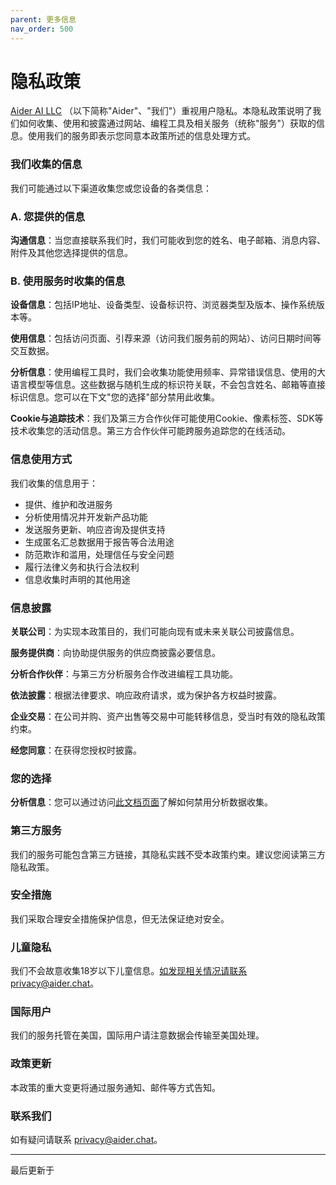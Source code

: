 ```yaml
---
parent: 更多信息
nav_order: 500
---
```


# 隐私政策

[Aider AI LLC](/docs/faq.html#什么是-aider-ai-llc)
（以下简称"Aider"、"我们"）重视用户隐私。本隐私政策说明了我们如何收集、使用和披露通过网站、编程工具及相关服务（统称"服务"）获取的信息。使用我们的服务即表示您同意本政策所述的信息处理方式。

### 我们收集的信息

我们可能通过以下渠道收集您或您设备的各类信息：

### A. 您提供的信息

**沟通信息**：当您直接联系我们时，我们可能收到您的姓名、电子邮箱、消息内容、附件及其他您选择提供的信息。

### B. 使用服务时收集的信息

**设备信息**：包括IP地址、设备类型、设备标识符、浏览器类型及版本、操作系统版本等。

**使用信息**：包括访问页面、引荐来源（访问我们服务前的网站）、访问日期时间等交互数据。

**分析信息**：使用编程工具时，我们会收集功能使用频率、异常错误信息、使用的大语言模型等信息。这些数据与随机生成的标识符关联，不会包含姓名、邮箱等直接标识信息。您可以在下文"您的选择"部分禁用此收集。

**Cookie与追踪技术**：我们及第三方合作伙伴可能使用Cookie、像素标签、SDK等技术收集您的活动信息。第三方合作伙伴可能跨服务追踪您的在线活动。


### 信息使用方式

我们收集的信息用于：

- 提供、维护和改进服务
- 分析使用情况并开发新产品功能
- 发送服务更新、响应咨询及提供支持
- 生成匿名汇总数据用于报告等合法用途
- 防范欺诈和滥用，处理信任与安全问题
- 履行法律义务和执行合法权利
- 信息收集时声明的其他用途

### 信息披露

**关联公司**：为实现本政策目的，我们可能向现有或未来关联公司披露信息。

**服务提供商**：向协助提供服务的供应商披露必要信息。

**分析合作伙伴**：与第三方分析服务合作改进编程工具功能。

**依法披露**：根据法律要求、响应政府请求，或为保护各方权益时披露。

**企业交易**：在公司并购、资产出售等交易中可能转移信息，受当时有效的隐私政策约束。

**经您同意**：在获得您授权时披露。

### 您的选择

**分析信息**：您可以通过访问[此文档页面](/docs/more/analytics.html)了解如何禁用分析数据收集。

### 第三方服务

我们的服务可能包含第三方链接，其隐私实践不受本政策约束。建议您阅读第三方隐私政策。

### 安全措施

我们采取合理安全措施保护信息，但无法保证绝对安全。

### 儿童隐私

我们不会故意收集18岁以下儿童信息。如发现相关情况请联系privacy@aider.chat。

### 国际用户

我们的服务托管在美国，国际用户请注意数据会传输至美国处理。


### 政策更新

本政策的重大变更将通过服务通知、邮件等方式告知。

### 联系我们

如有疑问请联系 privacy@aider.chat。

----

<p class="post-date">
最后更新于
<!--[[[cog
import subprocess
import datetime

result = subprocess.run(['git', 'log', '-1', '--format=%ct', 'aider/website_cn/docs/legal/privacy.md'], capture_output=True, text=True)
if result.returncode == 0:
    timestamp = int(result.stdout.strip())
    date = datetime.datetime.fromtimestamp(timestamp)
    cog.out(f"{date.strftime('%Y年%m月%d日')}")
]]]-->
2024年12月06日
<!--[[[end]]]-->

</p>
